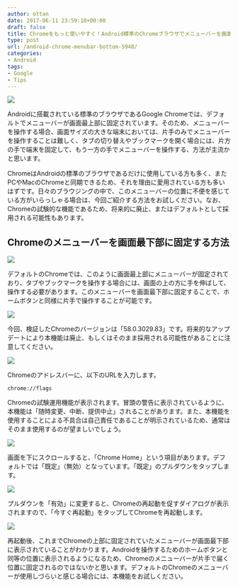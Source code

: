 ```yaml
---
author: ottan
date: 2017-06-11 23:59:18+00:00
draft: false
title: Chromeをもっと使いやすく！Android標準のChromeブラウザでメニューバーを画面下部に固定する方法
type: post
url: /android-chrome-menubar-bottom-5948/
categories:
- Android
tags:
- Google
- Tips
---
```


![](/uploads/2017/06/170611-593dd5b7362e5.jpg)

Androidに搭載されている標準のブラウザであるGoogle Chromeでは、デフォルトでメニューバーが画面最上部に固定されています。そのため、メニューバーを操作する場合、画面サイズの大きな端末においては、片手のみでメニューバーを操作することは難しく、タブの切り替えやブックマークを開く場合には、片方の手で端末を固定して、もう一方の手でメニューバーを操作する、方法が主流かと思います。

ChromeはAndroidの標準のブラウザであるだけに使用している方も多く、またPCやMacのChromeと同期できるため、それを理由に愛用されている方も多いはずです。日々のブラウジングの中で、このメニューバーの位置に不便を感じている方がいらっしゃる場合は、今回ご紹介する方法をお試しください。なお、Chromeの試験的な機能であるため、将来的に廃止、またはデフォルトとして採用される可能性もあります。

## Chromeのメニューバーを画面最下部に固定する方法

![](/uploads/2017/06/170611-593dd5c15825a.png)

デフォルトのChromeでは、このように画面最上部にメニューバーが固定されており、タブやブックマークを操作する場合には、画面の上の方に手を伸ばして、操作する必要があります。このメニューバーを画面最下部に固定することで、ホームボタンと同様に片手で操作することが可能です。

![](/uploads/2017/06/170611-593dd5c77b910.png)

今回、検証したChromeのバージョンは「58.0.3029.83」です。将来的なアップデートにより本機能は廃止、もしくはそのまま採用される可能性があることに注意してください。

![](/uploads/2017/06/170611-593dd5cde50e8.png)

Chromeのアドレスバーに、以下のURLを入力します。

    chrome://flags

Chromeの試験運用機能が表示されます。冒頭の警告に表示されているように、本機能は「随時変更、中断、提供中止」されることがあります。また、本機能を使用することによる不具合は自己責任であることが明示されているため、通常はそのまま使用するのが望ましいでしょう。

![](/uploads/2017/06/170611-593dd5d3eca45.png)

画面を下にスクロールすると、「Chrome Home」という項目があります。デフォルトでは「既定」（無効）となっています。「既定」のプルダウンをタップします。

![](/uploads/2017/06/170611-593dd5dbda1cb.png)

プルダウンを「有効」に変更すると、Chromeの再起動を促すダイアログが表示されますので、「今すぐ再起動」をタップしてChromeを再起動します。

![](/uploads/2017/06/170611-593dd5e2e906b.png)

再起動後、これまでChromeの上部に固定されていたメニューバーが画面最下部に表示されていることがわかります。Androidを操作するためのホームボタンと同等の位置に表示されるようになるため、Chromeのメニューバーが片手で届く位置に固定されるのではないかと思います。デフォルトのChromeのメニューバーが使用しづらいと感じる場合には、本機能をお試しください。
